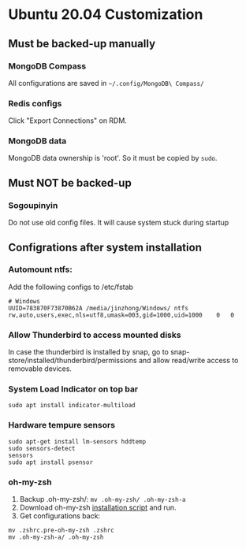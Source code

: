 # Ubuntu 20.04 Customization

## Must be backed-up manually

### MongoDB Compass
All configurations are saved in
`~/.config/MongoDB\ Compass/`

### Redis configs
Click "Export Connections" on RDM.

### MongoDB data
MongoDB data ownership is 'root'. So it must be copied by `sudo`.

## Must NOT be backed-up
### Sogoupinyin
 Do not use old config files. It will cause system stuck during startup

## Configrations after system installation
### Automount ntfs:
 Add the following configs to /etc/fstab
 ```
 # Windows
UUID=783870F73870B62A /media/jinzhong/Windows/ ntfs rw,auto,users,exec,nls=utf8,umask=003,gid=1000,uid=1000    0   0
 ```

### Allow Thunderbird to access mounted disks
In case the thunderbird is installed by snap, go to snap-store/installed/thunderbird/permissions and allow read/write access to removable devices.


### System Load Indicator on top bar
`sudo apt install indicator-multiload`

### Hardware tempure sensors
```
sudo apt-get install lm-sensors hddtemp
sudo sensors-detect
sensors
sudo apt install psensor
```

### oh-my-zsh
1. Backup .oh-my-zsh/:
`mv .oh-my-zsh/ .oh-my-zsh-a`
2. Download oh-my-zsh [installation script](https://raw.githubusercontent.com/ohmyzsh/ohmyzsh/master/tools/install.sh) and run.
3. Get configurations back:
```
mv .zshrc.pre-oh-my-zsh .zshrc
mv .oh-my-zsh-a/ .oh-my-zsh
```
